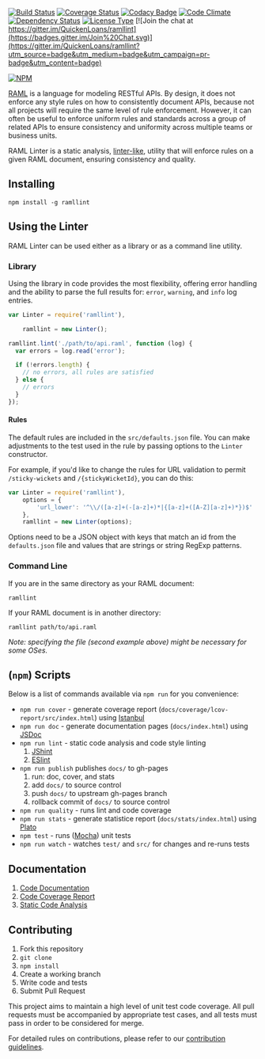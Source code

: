 [![Build Status](https://travis-ci.org/QuickenLoans/ramllint.svg)](https://travis-ci.org/QuickenLoans/ramllint)
[![Coverage Status](https://coveralls.io/repos/QuickenLoans/ramllint/badge.svg?branch=master)](https://coveralls.io/r/QuickenLoans/ramllint?branch=master)
[![Codacy Badge](https://www.codacy.com/project/badge/48c42e8f334e4dd9b3bccb96c3559f48)](https://www.codacy.com/app/QuickenLoans/ramllint)
[![Code Climate](https://codeclimate.com/github/QuickenLoans/ramllint/badges/gpa.svg)](https://codeclimate.com/github/QuickenLoans/ramllint)
[![Dependency Status](https://img.shields.io/david/QuickenLoans/ramllint.svg?style=flat-rounded)](https://david-dm.org/QuickenLoans/ramllint)
[![License Type](https://img.shields.io/badge/license-MIT-blue.svg)](LICENSE.md)
[![Join the chat at https://gitter.im/QuickenLoans/ramllint](https://badges.gitter.im/Join%20Chat.svg)](https://gitter.im/QuickenLoans/ramllint?utm_source=badge&utm_medium=badge&utm_campaign=pr-badge&utm_content=badge)


[![NPM](https://nodei.co/npm/ramllint.png)](https://npmjs.org/package/ramllint)

[RAML](http://raml.org) is a language for modeling RESTful APIs. By design,
it does not enforce any style rules on how to consistently document APIs,
because not all projects will require the same level of rule enforcement.
However, it can often be useful to enforce uniform rules and standards across a
group of related APIs to ensure consistency and uniformity across multiple teams
or business units.

RAML Linter is a static analysis, [linter-like](http://en.wikipedia.org/wiki/Lint_%28software%29),
utility that will enforce rules on a given RAML document, ensuring
consistency and quality.

## Installing

````
npm install -g ramllint
````

## Using the Linter

RAML Linter can be used either as a library or as a command line utility.

### Library

Using the library in code provides the most flexibility, offering error
handling and the ability to parse the full results for: `error`, `warning`, and
`info` log entries.

```js
var Linter = require('ramllint'),

    ramllint = new Linter();

ramllint.lint('./path/to/api.raml', function (log) {
  var errors = log.read('error');

  if (!errors.length) {
    // no errors, all rules are satisfied
  } else {
    // errors
  }
});
```

#### Rules

The default rules are included in the `src/defaults.json` file. You can make adjustments to the test used in the rule by passing options to the `Linter` constructor.

For example, if you'd like to change the rules for URL validation to permit `/sticky-wickets` and `/{stickyWicketId}`, you can do this:

```js
var Linter = require('ramllint'),
    options = {
        'url_lower': '^\\/([a-z]+(-[a-z]+)*|{[a-z]+([A-Z][a-z]+)*})$'
    },
    ramllint = new Linter(options);
```

Options need to be a JSON object with keys that match an id from the `defaults.json` file and values that are strings or string RegExp patterns.

### Command Line

If you are in the same directory as your RAML document:

```
ramllint
```

If your RAML document is in another directory:

```
ramllint path/to/api.raml
```

*Note: specifying the file (second example above) might be necessary for some OSes.*

## (`npm`) Scripts

Below is a list of commands available via `npm run` for you convenience:

  + `npm run cover` - generate coverage report (`docs/coverage/lcov-report/src/index.html`) using [Istanbul](https://github.com/gotwarlost/istanbul)
  + `npm run doc` - generate documentation pages (`docs/index.html`) using [JSDoc](https://github.com/jsdoc3/jsdoc)
  + `npm run lint` - static code analysis and code style linting
    1. [JShint](https://github.com/jshint/jshint)
    2. [ESlint](https://github.com/eslint/eslint)
  + `npm run publish` publishes `docs/` to gh-pages
    1. run: doc, cover, and stats
    2. add `docs/` to source control
    3. push `docs/` to upstream gh-pages branch
    4. rollback commit of `docs/` to source control
  + `npm run quality` - runs lint and code coverage
  + `npm run stats` - generate statistice report (`docs/stats/index.html`) using [Plato](https://github.com/es-analysis/plato)
  + `npm test` - runs ([Mocha](https://github.com/mochajs/mocha)) unit tests
  + `npm run watch` - watches `test/` and `src/` for changes and re-runs tests

## Documentation

  1. [Code Documentation](http://QuickenLoans.github.io/ramllint/)
  2. [Code Coverage Report](http://QuickenLoans.github.io/ramllint/coverage/lcov-report/)
  3. [Static Code Analysis](http://QuickenLoans.github.io/ramllint/stats/)

## Contributing

  1. Fork this repository
  2. `git clone`
  3. `npm install`
  4. Create a working branch
  5. Write code and tests
  6. Submit Pull Request

This project aims to maintain a high level of unit test code coverage. All pull
requests must be accompanied by appropriate test cases, and all tests must pass
in order to be considered for merge.

For detailed rules on contributions, please refer to our
[contribution guidelines](CONTRIBUTING.md).
